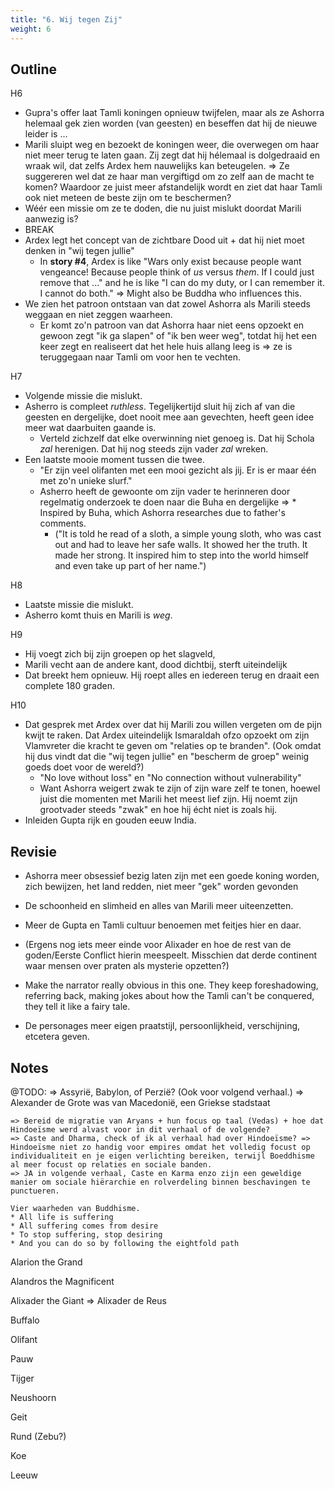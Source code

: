 ```yaml
---
title: "6. Wij tegen Zij"
weight: 6
---
```











## Outline

H6
* Gupra's offer laat Tamli koningen opnieuw twijfelen, maar als ze Ashorra helemaal gek zien worden (van geesten) en beseffen dat hij de nieuwe leider is ...
* Marili sluipt weg en bezoekt de koningen weer, die overwegen om haar niet meer terug te laten gaan. Zij zegt dat hij hélemaal is dolgedraaid en wraak wil, dat zelfs Ardex hem nauwelijks kan beteugelen. => Ze suggereren wel dat ze haar man vergiftigd om zo zelf aan de macht te komen? Waardoor ze juist meer afstandelijk wordt en ziet dat haar Tamli ook niet meteen de beste zijn om te beschermen?
* Wéér een missie om ze te doden, die nu juist mislukt doordat Marili aanwezig is?
* BREAK
* Ardex legt het concept van de zichtbare Dood uit + dat hij niet moet denken in "wij tegen jullie"
  * In **story #4**, Ardex is like "Wars only exist because people want vengeance! Because people think of _us_ versus _them_. If I could just remove that ..." and he is like "I can do my duty, or I can remember it. I cannot do both." => Might also be Buddha who influences this.
* We zien het patroon ontstaan van dat zowel Ashorra als Marili steeds weggaan en niet zeggen waarheen.
    * Er komt zo'n patroon van dat Ashorra haar niet eens opzoekt en gewoon zegt "ik ga slapen" of "ik ben weer weg", totdat hij het een keer zegt en realiseert dat het hele huis allang leeg is => ze is teruggegaan naar Tamli om voor hen te vechten.

H7
* Volgende missie die mislukt.
* Asherro is compleet _ruthless_. Tegelijkertijd sluit hij zich af van die geesten en dergelijke, doet nooit mee aan gevechten, heeft geen idee meer wat daarbuiten gaande is.
  * Verteld zichzelf dat elke overwinning niet genoeg is. Dat hij Schola _zal_ herenigen. Dat hij nog steeds zijn vader _zal_ wreken.
* Een laatste mooie moment tussen die twee.
  * "Er zijn veel olifanten met een mooi gezicht als jij. Er is er maar één met zo'n unieke slurf."
  * Asherro heeft de gewoonte om zijn vader te herinneren door regelmatig onderzoek te doen naar die Buha en dergelijke =>   * Inspired by Buha, which Ashorra researches due to father's comments.
    * ("It is told he read of a sloth, a simple young sloth, who was cast out and had to leave her safe walls. It showed her the truth. It made her strong. It inspired him to step into the world himself and even take up part of her name.")

H8
* Laatste missie die mislukt.
* Asherro komt thuis en Marili is _weg_.

H9
* Hij voegt zich bij zijn groepen op het slagveld, 
* Marili vecht aan de andere kant, dood dichtbij, sterft uiteindelijk
* Dat breekt hem opnieuw. Hij roept alles en iedereen terug en draait een complete 180 graden.

H10
* Dat gesprek met Ardex over dat hij Marili zou willen vergeten om de pijn kwijt te raken. Dat Ardex uiteindelijk Ismaraldah ofzo opzoekt om zijn Vlamvreter die kracht te geven om "relaties op te branden". (Ook omdat hij dus vindt dat die "wij tegen jullie" en "bescherm de groep" weinig goeds doet voor de wereld?)
  * "No love without loss" en "No connection without vulnerability"
  * Want Ashorra weigert zwak te zijn of zijn ware zelf te tonen, hoewel juist die momenten met Marili het meest lief zijn. Hij noemt zijn grootvader steeds "zwak" en hoe hij écht niet is zoals hij.
* Inleiden Gupta rijk en gouden eeuw India.



## Revisie

* Ashorra meer obsessief bezig laten zijn met een goede koning worden, zich bewijzen, het land redden, niet meer "gek" worden gevonden
* De schoonheid en slimheid en alles van Marili meer uiteenzetten.
* Meer de Gupta en Tamli cultuur benoemen met feitjes hier en daar.
* (Ergens nog iets meer einde voor Alixader en hoe de rest van de goden/Eerste Conflict hierin meespeelt. Misschien dat derde continent waar mensen over praten als mysterie opzetten?)
* Make the narrator really obvious in this one. They keep foreshadowing, referring back, making jokes about how the Tamli can't be conquered, they tell it like a fairy tale.

* De personages meer eigen praatstijl, persoonlijkheid, verschijning, etcetera geven.


## Notes

@TODO: 
    => Assyrië, Babylon, of Perzië? (Ook voor volgend verhaal.)
    => Alexander de Grote was van Macedonië, een Griekse stadstaat

    => Bereid de migratie van Aryans + hun focus op taal (Vedas) + hoe dat Hindoeïsme werd alvast voor in dit verhaal of de volgende? 
    => Caste and Dharma, check of ik al verhaal had over Hindoeïsme? => Hindoeïsme niet zo handig voor empires omdat het volledig focust op individualiteit en je eigen verlichting bereiken, terwijl Boeddhisme al meer focust op relaties en sociale banden. 
    => JA in volgende verhaal, Caste en Karma enzo zijn een geweldige manier om sociale hiërarchie en rolverdeling binnen beschavingen te punctueren. 

    Vier waarheden van Buddhisme.
    * All life is suffering
    * All suffering comes from desire
    * To stop suffering, stop desiring
    * And you can do so by following the eightfold path


Alarion the Grand

Alandros the Magnificent

Alixader the Giant => Alixader de Reus



Buffalo

Olifant

Pauw

Tijger

Neushoorn

Geit

Rund (Zebu?)

Koe

Leeuw